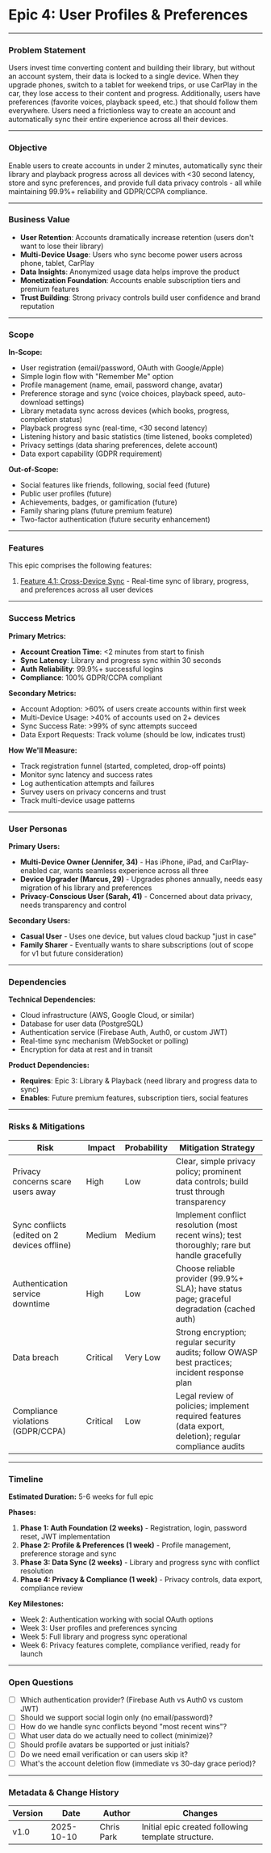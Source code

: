 # Epic 4: User Profiles & Preferences

---

### Problem Statement

Users invest time converting content and building their library, but without an account system, their data is locked to a single device. When they upgrade phones, switch to a tablet for weekend trips, or use CarPlay in the car, they lose access to their content and progress. Additionally, users have preferences (favorite voices, playback speed, etc.) that should follow them everywhere. Users need a frictionless way to create an account and automatically sync their entire experience across all their devices.

---

### Objective

Enable users to create accounts in under 2 minutes, automatically sync their library and playback progress across all devices with <30 second latency, store and sync preferences, and provide full data privacy controls - all while maintaining 99.9%+ reliability and GDPR/CCPA compliance.

---

### Business Value

- **User Retention**: Accounts dramatically increase retention (users don't want to lose their library)
- **Multi-Device Usage**: Users who sync become power users across phone, tablet, CarPlay
- **Data Insights**: Anonymized usage data helps improve the product
- **Monetization Foundation**: Accounts enable subscription tiers and premium features
- **Trust Building**: Strong privacy controls build user confidence and brand reputation

---

### Scope

**In-Scope:**

- User registration (email/password, OAuth with Google/Apple)
- Simple login flow with "Remember Me" option
- Profile management (name, email, password change, avatar)
- Preference storage and sync (voice choices, playback speed, auto-download settings)
- Library metadata sync across devices (which books, progress, completion status)
- Playback progress sync (real-time, <30 second latency)
- Listening history and basic statistics (time listened, books completed)
- Privacy settings (data sharing preferences, delete account)
- Data export capability (GDPR requirement)

**Out-of-Scope:**

- Social features like friends, following, social feed (future)
- Public user profiles (future)
- Achievements, badges, or gamification (future)
- Family sharing plans (future premium feature)
- Two-factor authentication (future security enhancement)

---

### Features

This epic comprises the following features:

1. [Feature 4.1: Cross-Device Sync](../features/epic-4-user-profiles/feature-4.1-cross-device-sync.md) - Real-time sync of library, progress, and preferences across all user devices

---

### Success Metrics

**Primary Metrics:**

- **Account Creation Time**: <2 minutes from start to finish
- **Sync Latency**: Library and progress sync within 30 seconds
- **Auth Reliability**: 99.9%+ successful logins
- **Compliance**: 100% GDPR/CCPA compliant

**Secondary Metrics:**

- Account Adoption: >60% of users create accounts within first week
- Multi-Device Usage: >40% of accounts used on 2+ devices
- Sync Success Rate: >99% of sync attempts succeed
- Data Export Requests: Track volume (should be low, indicates trust)

**How We'll Measure:**

- Track registration funnel (started, completed, drop-off points)
- Monitor sync latency and success rates
- Log authentication attempts and failures
- Survey users on privacy concerns and trust
- Track multi-device usage patterns

---

### User Personas

**Primary Users:**

- **Multi-Device Owner (Jennifer, 34)** - Has iPhone, iPad, and CarPlay-enabled car, wants seamless experience across all three
- **Device Upgrader (Marcus, 29)** - Upgrades phones annually, needs easy migration of his library and preferences
- **Privacy-Conscious User (Sarah, 41)** - Concerned about data privacy, needs transparency and control

**Secondary Users:**

- **Casual User** - Uses one device, but values cloud backup "just in case"
- **Family Sharer** - Eventually wants to share subscriptions (out of scope for v1 but future consideration)

---

### Dependencies

**Technical Dependencies:**

- Cloud infrastructure (AWS, Google Cloud, or similar)
- Database for user data (PostgreSQL)
- Authentication service (Firebase Auth, Auth0, or custom JWT)
- Real-time sync mechanism (WebSocket or polling)
- Encryption for data at rest and in transit

**Product Dependencies:**

- **Requires**: Epic 3: Library & Playback (need library and progress data to sync)
- **Enables**: Future premium features, subscription tiers, social features

---

### Risks & Mitigations

| Risk               | Impact       | Probability  | Mitigation Strategy    |
| ------------------ | ------------ | ------------ | ---------------------- |
| Privacy concerns scare users away | High | Low | Clear, simple privacy policy; prominent data controls; build trust through transparency |
| Sync conflicts (edited on 2 devices offline) | Medium | Medium | Implement conflict resolution (most recent wins); test thoroughly; rare but handle gracefully |
| Authentication service downtime | High | Low | Choose reliable provider (99.9%+ SLA); have status page; graceful degradation (cached auth) |
| Data breach | Critical | Very Low | Strong encryption; regular security audits; follow OWASP best practices; incident response plan |
| Compliance violations (GDPR/CCPA) | Critical | Low | Legal review of policies; implement required features (data export, deletion); regular compliance audits |

---

### Timeline

**Estimated Duration:** 5-6 weeks for full epic

**Phases:**

1. **Phase 1: Auth Foundation (2 weeks)** - Registration, login, password reset, JWT implementation
2. **Phase 2: Profile & Preferences (1 week)** - Profile management, preference storage and sync
3. **Phase 3: Data Sync (2 weeks)** - Library and progress sync with conflict resolution
4. **Phase 4: Privacy & Compliance (1 week)** - Privacy controls, data export, compliance review

**Key Milestones:**

- Week 2: Authentication working with social OAuth options
- Week 3: User profiles and preferences syncing
- Week 5: Full library and progress sync operational
- Week 6: Privacy features complete, compliance verified, ready for launch

---

### Open Questions

- [ ] Which authentication provider? (Firebase Auth vs Auth0 vs custom JWT)
- [ ] Should we support social login only (no email/password)?
- [ ] How do we handle sync conflicts beyond "most recent wins"?
- [ ] What user data do we actually need to collect (minimize)?
- [ ] Should profile avatars be supported or just initials?
- [ ] Do we need email verification or can users skip it?
- [ ] What's the account deletion flow (immediate vs 30-day grace period)?

---

### Metadata & Change History

| Version | Date   | Author   | Changes               |
| ------- | ------ | -------- | --------------------- |
| v1.0    | 2025-10-10 | Chris Park | Initial epic created following template structure. |
